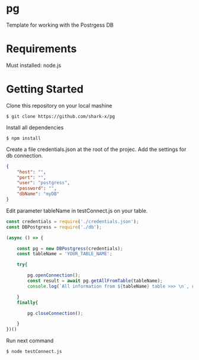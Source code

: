 # pg 
Template for working with the Postrgess DB

# Requirements
Must installed: node.js

# Getting Started
Clone this repository on your local mashine

    $ git clone https://github.com/shark-x/pg

Install all dependencies

    $ npm install

Create a file credentials.json at the root of the projec. Add the settings for db connection. 

```json
{
    "host": "",
    "port": "",
    "user": "postgress",
    "password": "",
    "dbName": "myDB"
}
```
Edit parameter tableName in testConnect.js on your table.
```javascript
const credentials = require('./credentials.json');
const DBPostgress = require('./db');

(async () => {

    const pg = new DBPostgress(credentials);
    const tableName = 'YOUR_TABLE_NAME';

    try{

        pg.openConnection();
        const result = await pg.getAllFromTable(tableName);
        console.log(`All information from ${tableName} table >>> \n`, result);

    } 
    finally{    

        pg.closeConnection();

    }
})()
```

Run next command

    $ node testConnect.js